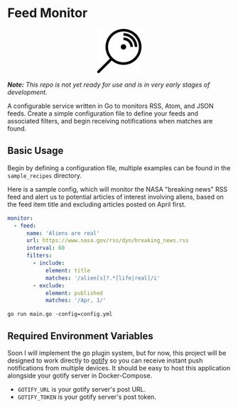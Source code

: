 # Feed Monitor

<p align="center">
  <img src=".github/img/feed-monitor-logo.svg" width="100" height="100">
</p>

_**Note:** This repo is not yet ready for use and is in very early stages of development._

A configurable service written in Go to monitors RSS, Atom, and JSON feeds. Create a simple configuration file to define your feeds and associated filters, and begin receiving notifications when matches are found.

## Basic Usage

Begin by defining a configuration file, multiple examples can be found in the `sample_recipes` directory.

Here is a sample config, which will monitor the NASA "breaking news" RSS feed and alert us to potential articles of interest involving aliens, based on the feed item title and excluding articles posted on April first.

```yaml
monitor:
  - feed:
      name: 'Aliens are real'
      url: https://www.nasa.gov/rss/dyn/breaking_news.rss
      interval: 60
      filters:
        - include:
            element: title
            matches: '/alien[s]?.*[life|real]/i'
        - exclude:
            element: published
            matches: '/Apr, 1/'
```

```shell
go run main.go -config=config.yml
```

## Required Environment Variables

Soon I will implement the go plugin system, but for now, this project will be designed to work directly to [gotify](https://gotify.net/) so you can receive instant push notifications from multiple devices. It should be easy to host this application alongside your gotify server in Docker-Compose.

- `GOTIFY_URL` is your gotify server's post URL.
- `GOTIFY_TOKEN` is your gotify server's post token.
